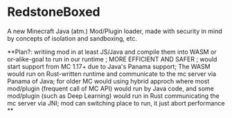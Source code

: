 # RedstoneBoxed
A new Minecraft Java (atm.) Mod/Plugin loader, made with security in mind by concepts of isolation and sandboxing, etc.

**Plan?: writiing mod in at least JS/Java and compile them into WASM or or-alike-goal to run in our runtime ; MORE EFFICIENT AND SAFER ; would start support from MC 1.17+ due to Java's Panama support; The WASM would run on Rust-written runtime and communicate to the mc server via Panama of Java; for older MC would using hybrid approch where most mod/plugin (frequent call of MC API) would run by Java code, and some mod/plugin (such as Deep Learning) would run in Rust communicating the mc server via JNI; mod can switching place to run, it just abort performance **
